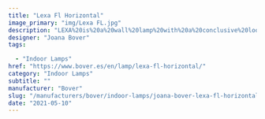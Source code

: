 ```yaml
---
title: "Lexa Fl Horizontal"
image_primary: "img/Lexa FL.jpg"
description: "LEXA%20is%20a%20wall%20lamp%20with%20a%20conclusive%20look%20given%20its%20measures%A0and%20high%20decorative%20and%20luminic%20features.%20It%20has%20a%20fix%20arm%20holding%20the%20shade%20with%20a%20projection%20from%A0the%20wall%20of%2034%20cm%20and%20it%20is%20produced%20in%20brass%20with%20chrome%A0or%20nickel%20finish.%20Lexa%20FL%20has%20an%20optional%20base%2C%20to%20be%20supplied%20in%20horizontal%A0or%20vertical%20format%20depending%20on%20users%B4needs%2C%20both%20formats%A0incorporate%20a%20switch%20on%20the%20front%20part.%20Available%20with%20a%20double%20shade%20made%20of%20translucid%20material.%20For%20a%20higher%20resistance%20to%20heat%2C%20inner%20shade%20has%20a%20white%A0polyester%20support%20and%20outer%20shade%20comes%20in%20glass%20PVC.%20The%20Flexo%20form%20Lexa%20wall%20lamp%20is%20a%20flexible%20tube%20in%20brass%A0to%20guarantee%20its%20rigidity%20and%20a%20higher%20quality%20in%20day-to-day%A0use.%20It%20can%20be%20adapted%20to%20different%20positions%20and%20permits%A0focusing%20focusing%20light%20to%20a%20specific%20places%20without%20being%A0blind%20due%20to%20its%20warm%20light.%20The%20LED%20hood%20comes%20in%20a%20conclusive%20shape%20that%20stresses%A0its%20character%2C%20made%20in%20zamac%20injection%20is%20orientable%20with%A0a%202.7%20W%20LED%20which%20practically%20does%20not%20emanate%20heat.%20As%20a%20result%20there%20is%20major%20security%2C%20a%20real%20guarantee%20of%A0100.000%20hours%20of%20life%20since%20LED%20tecnology%20depends%20mostly%A0on%20the%20heat%20from%20the%20Light-emitting%20diode%2C%20more%20wats%A0means%20more%20heat%20concentration%20and%20less%20duration.%0A%0A%0A%0A"
designer: "Joana Bover"
tags: 

  - "Indoor Lamps"
href: "https://www.bover.es/en/lamp/lexa-fl-horizontal/"
category: "Indoor Lamps"
subtitle: ""
manufacturer: "Bover"
slug: "/manufacturers/bover/indoor-lamps/joana-bover-lexa-fl-horizontal"
date: "2021-05-10"
---
```

